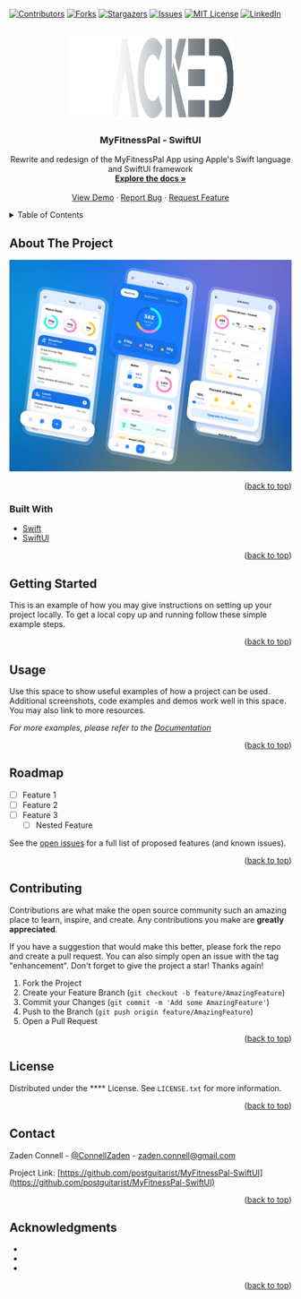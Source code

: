 <div id="top"></div>

<!-- PROJECT SHIELDS -->
[![Contributors][contributors-shield]][contributors-url]
[![Forks][forks-shield]][forks-url]
[![Stargazers][stars-shield]][stars-url]
[![Issues][issues-shield]][issues-url]
[![MIT License][license-shield]][license-url]
[![LinkedIn][linkedin-shield]][linkedin-url]



<!-- PROJECT LOGO -->
<br />
<div align="center">
  <a href="https://github.com/postguitarist/MyFitnessPal-SwiftUI">
    <img src="images/logo3.png" alt="Logo" width="300" height="150">
  </a>

<h3 align="center">MyFitnessPal - SwiftUI</h3>

  <p align="center">
    Rewrite and redesign of the MyFitnessPal App using Apple's Swift language and SwiftUI framework
    <br />
    <a href="https://github.com/postguitarist/MyFitnessPal-SwiftUI"><strong>Explore the docs »</strong></a>
    <br />
    <br />
    <a href="https://github.com/postguitarist/MyFitnessPal-SwiftUI">View Demo</a>
    ·
    <a href="https://github.com/postguitarist/MyFitnessPal-SwiftUI/issues">Report Bug</a>
    ·
    <a href="https://github.com/postguitarist/MyFitnessPal-SwiftUI/issues">Request Feature</a>
  </p>
</div>



<!-- TABLE OF CONTENTS -->
<details>
  <summary>Table of Contents</summary>
  <ol>
    <li>
      <a href="#about-the-project">About The Project</a>
      <ul>
        <li><a href="#built-with">Built With</a></li>
      </ul>
    </li>
    <li>
      <a href="#getting-started">Getting Started</a>
      <ul>
        <li><a href="#prerequisites">Prerequisites</a></li>
        <li><a href="#installation">Installation</a></li>
      </ul>
    </li>
    <li><a href="#usage">Usage</a></li>
    <li><a href="#roadmap">Roadmap</a></li>
    <li><a href="#contributing">Contributing</a></li>
    <li><a href="#license">License</a></li>
    <li><a href="#contact">Contact</a></li>
    <li><a href="#acknowledgments">Acknowledgments</a></li>
  </ol>
</details>



<!-- ABOUT THE PROJECT -->
## About The Project

[![Product Name Screen Shot][product-screenshot]](https://example.com)

<p align="right">(<a href="#top">back to top</a>)</p>



### Built With

* [Swift](https://www.swift.org/)
* [SwiftUI](https://developer.apple.com/xcode/swiftui/)

<p align="right">(<a href="#top">back to top</a>)</p>



<!-- GETTING STARTED -->
## Getting Started

This is an example of how you may give instructions on setting up your project locally.
To get a local copy up and running follow these simple example steps.

<p align="right">(<a href="#top">back to top</a>)</p>



<!-- USAGE EXAMPLES -->
## Usage

Use this space to show useful examples of how a project can be used. Additional screenshots, code examples and demos work well in this space. You may also link to more resources.

_For more examples, please refer to the [Documentation](https://example.com)_

<p align="right">(<a href="#top">back to top</a>)</p>



<!-- ROADMAP -->
## Roadmap

- [ ] Feature 1
- [ ] Feature 2
- [ ] Feature 3
    - [ ] Nested Feature

See the [open issues](https://github.com/postguitarist/MyFitnessPal-SwiftUI/issues) for a full list of proposed features (and known issues).

<p align="right">(<a href="#top">back to top</a>)</p>



<!-- CONTRIBUTING -->
## Contributing

Contributions are what make the open source community such an amazing place to learn, inspire, and create. Any contributions you make are **greatly appreciated**.

If you have a suggestion that would make this better, please fork the repo and create a pull request. You can also simply open an issue with the tag "enhancement".
Don't forget to give the project a star! Thanks again!

1. Fork the Project
2. Create your Feature Branch (`git checkout -b feature/AmazingFeature`)
3. Commit your Changes (`git commit -m 'Add some AmazingFeature'`)
4. Push to the Branch (`git push origin feature/AmazingFeature`)
5. Open a Pull Request

<p align="right">(<a href="#top">back to top</a>)</p>



<!-- LICENSE -->
## License

Distributed under the **** License. See `LICENSE.txt` for more information.

<p align="right">(<a href="#top">back to top</a>)</p>



<!-- CONTACT -->
## Contact

Zaden Connell - [@ConnellZaden](https://twitter.com/ConnellZaden) - zaden.connell@gmail.com

Project Link: [https://github.com/postguitarist/MyFitnessPal-SwiftUI](https://github.com/postguitarist/MyFitnessPal-SwiftUI)

<p align="right">(<a href="#top">back to top</a>)</p>



<!-- ACKNOWLEDGMENTS -->
## Acknowledgments

* []()
* []()
* []()

<p align="right">(<a href="#top">back to top</a>)</p>



<!-- MARKDOWN LINKS & IMAGES -->
<!-- https://www.markdownguide.org/basic-syntax/#reference-style-links -->
[contributors-shield]: https://img.shields.io/github/contributors/postguitarist/MyFitnessPal-SwiftUI.svg?style=for-the-badge
[contributors-url]: https://github.com/postguitarist/MyFitnessPal-SwiftUI/graphs/contributors
[forks-shield]: https://img.shields.io/github/forks/postguitarist/MyFitnessPal-SwiftUI.svg?style=for-the-badge
[forks-url]: https://github.com/postguitarist/MyFitnessPal-SwiftUI/network/members
[stars-shield]: https://img.shields.io/github/stars/postguitarist/MyFitnessPal-SwiftUI.svg?style=for-the-badge
[stars-url]: https://github.com/postguitarist/MyFitnessPal-SwiftUI/stargazers
[issues-shield]: https://img.shields.io/github/issues/postguitarist/MyFitnessPal-SwiftUI.svg?style=for-the-badge
[issues-url]: https://github.com/postguitarist/MyFitnessPal-SwiftUI/issues
[license-shield]: https://img.shields.io/github/license/postguitarist/MyFitnessPal-SwiftUI.svg?style=for-the-badge
[license-url]: https://github.com/postguitarist/MyFitnessPal-SwiftUI/blob/master/LICENSE.txt
[linkedin-shield]: https://img.shields.io/badge/-LinkedIn-black.svg?style=for-the-badge&logo=linkedin&colorB=555
[linkedin-url]: https://linkedin.com/in/zaden-connell
[product-screenshot]: images/overview.png
